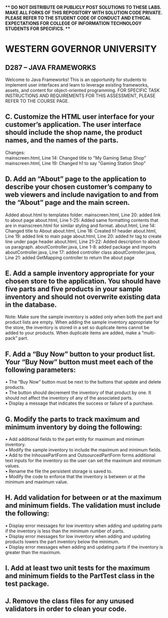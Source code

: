 <strong>** DO NOT DISTRIBUTE OR PUBLICLY POST SOLUTIONS TO THESE LABS. MAKE ALL FORKS OF THIS REPOSITORY WITH SOLUTION CODE PRIVATE. PLEASE REFER TO THE STUDENT CODE OF CONDUCT AND ETHICAL EXPECTATIONS FOR COLLEGE OF INFORMATION TECHNOLOGY STUDENTS FOR SPECIFICS. ** </strong>

# WESTERN GOVERNOR UNIVERSITY 
## D287 – JAVA FRAMEWORKS
Welcome to Java Frameworks! This is an opportunity for students to implement user interfaces and learn to leverage existing frameworks, assets, and content for object-oriented programming.
FOR SPECIFIC TASK INSTRUCTIONS AND REQUIREMENTS FOR THIS ASSESSMENT, PLEASE REFER TO THE COURSE PAGE.
## C.  Customize the HTML user interface for your customer’s application. The user interface should include the shop name, the product names, and the names of the parts.
Changes:
<br>
mainscreen.html, Line 14: Changed title to "My Gaming Setup Shop"
<br>
mainscreen.html, Line 19: Changed h1 to say "Gaming Station Shop"
<br>

## D.  Add an “About” page to the application to describe your chosen customer’s company to web viewers and include navigation to and from the “About” page and the main screen.
Added about.html to templates folder.
mainscreen.html, Line 20: added link to about page
about.html, Line 1-25: Added same formatting contents that are in mainscreen.html for similar styling and format.
about.html, Line 14: Changed title to About
about.html, Line 18: Created h1 header
about.html, Line 19: added link to main page
about.html, Line 20: added hr tag to create line under page header
about.html, Line 21-22: Added description to about us paragraph.
aboutController.java, Line 1-8: added package and imports 
aboutController.java, Line 17: added controller class
aboutController.java, Line 21: added GetMapping controller to return the about page


## E.  Add a sample inventory appropriate for your chosen store to the application. You should have five parts and five products in your sample inventory and should not overwrite existing data in the database.


Note: Make sure the sample inventory is added only when both the part and product lists are empty. When adding the sample inventory appropriate for the store, the inventory is stored in a set so duplicate items cannot be added to your products. When duplicate items are added, make a “multi-pack” part.


## F.  Add a “Buy Now” button to your product list. Your “Buy Now” button must meet each of the following parameters:
•  The “Buy Now” button must be next to the buttons that update and delete products. <br>
•  The button should decrement the inventory of that product by one. It should not affect the inventory of any of the associated parts.<br>
•  Display a message that indicates the success or failure of a purchase.


## G.  Modify the parts to track maximum and minimum inventory by doing the following:
•  Add additional fields to the part entity for maximum and minimum inventory.<br>
•  Modify the sample inventory to include the maximum and minimum fields.<br>
•  Add to the InhousePartForm and OutsourcedPartForm forms additional text inputs for the inventory so the user can set the maximum and minimum values.<br>
•  Rename the file the persistent storage is saved to.<br>
•  Modify the code to enforce that the inventory is between or at the minimum and maximum value.


## H.  Add validation for between or at the maximum and minimum fields. The validation must include the following:
•  Display error messages for low inventory when adding and updating parts if the inventory is less than the minimum number of parts.<br>
•  Display error messages for low inventory when adding and updating products lowers the part inventory below the minimum.<br>
•  Display error messages when adding and updating parts if the inventory is greater than the maximum.<br>


## I.  Add at least two unit tests for the maximum and minimum fields to the PartTest class in the test package.


## J.  Remove the class files for any unused validators in order to clean your code.